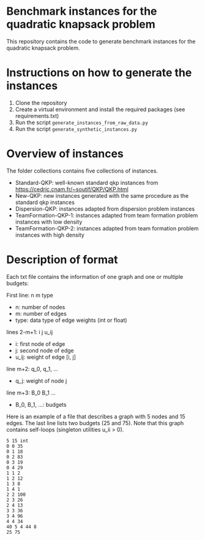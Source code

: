 # Benchmark instances for the quadratic knapsack problem

This repository contains the code to generate benchmark instances for the quadratic knapsack problem. 

# Instructions on how to generate the instances

1) Clone the repository
2) Create a virtual environment and install the required packages (see requirements.txt)
3) Run the script `generate_instances_from_raw_data.py` 
4) Run the script `generate_synthetic_instances.py`

# Overview of instances

The folder collections contains five collections of instances.

* Standard-QKP: well-known standard qkp instances from https://cedric.cnam.fr/~soutif/QKP/QKP.html
* New-QKP: new instances generated with the same procedure as the standard qkp instances
* Dispersion-QKP: instances adapted from dispersion problem instances
* TeamFormation-QKP-1: instances adapted from team formation problem instances with low density
* TeamFormation-QKP-2: instances adapted from team formation problem instances with high density

# Description of format

Each txt file contains the information of one graph and one or multiple budgets:

First line: n m type
* n: number of nodes
* m: number of edges
* type: data type of edge weights (int or float)

lines 2-m+1: i j u_ij
* i: first node of edge 
* j: second node of edge 
* u_ij: weight of edge [i, j]

line m+2: q_0, q_1, ...
* q_j: weight of node j

line m+3: B_0 B_1 ...
* B_0, B_1, ...: budgets

Here is an example of a file that describes a graph with 5 nodes and 15 edges. 
The last line lists two budgets (25 and 75). Note that this graph contains 
self-loops (singleton utilities u_ii > 0).    

```
5 15 int
0 0 35
0 1 18
0 2 83
0 3 19
0 4 29
1 1 2
1 2 12
1 3 8
1 4 1
2 2 100
2 3 26
2 4 13
3 3 36
3 4 96
4 4 34
40 5 4 44 8 
25 75 
```


